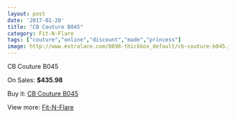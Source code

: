 ```yaml
---
layout: post
date: '2017-01-20'
title: "CB Couture B045"
category: Fit-N-Flare
tags: ["couture","online","discount","made","princess"]
image: http://www.extralace.com/8698-thickbox_default/cb-couture-b045.jpg
---
```

CB Couture B045

On Sales: **$435.98**
<a href="https://www.extralace.com/fit-n-flare/4133-cb-couture-b045.html"><amp-img layout="responsive" width="600" height="600" src="//www.extralace.com/8698-thickbox_default/cb-couture-b045.jpg" alt="CB Couture B045 0" /></a>
<a href="https://www.extralace.com/fit-n-flare/4133-cb-couture-b045.html"><amp-img layout="responsive" width="600" height="600" src="//www.extralace.com/8699-thickbox_default/cb-couture-b045.jpg" alt="CB Couture B045 1" /></a>

Buy it: [CB Couture B045](https://www.extralace.com/fit-n-flare/4133-cb-couture-b045.html "CB Couture B045")

View more: [Fit-N-Flare](https://www.extralace.com/4-fit-n-flare "Fit-N-Flare")